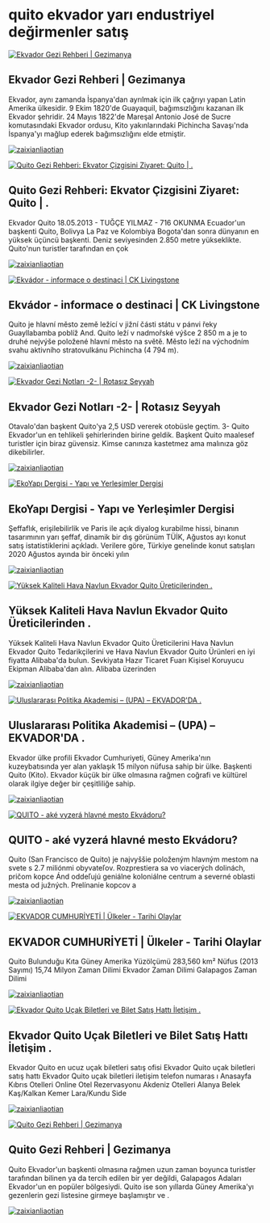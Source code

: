 # quito ekvador yarı endustriyel değirmenler satış
<a href="https://mnn.zoosnet.net/LR/Chatpre.aspx?id=MNN94995150&p=https://topgrinding.com/" target="_blank">![Ekvador Gezi Rehberi | Gezimanya](https://github.com/technlg/images/blob/main/26.jpg)</a>
## Ekvador Gezi Rehberi | Gezimanya
Ekvador, aynı zamanda İspanya'dan ayrılmak için ilk çağrıyı yapan Latin Amerika ülkesidir. 9 Ekim 1820'de Guayaquil, bağımsızlığını kazanan ilk Ekvador şehridir. 24 Mayıs 1822'de Mareşal Antonio José de Sucre komutasındaki Ekvador ordusu, Kito yakınlarındaki Pichincha Savaşı'nda İspanya'yı mağlup ederek bağımsızlığını elde etmiştir.
<a href="https://mnn.zoosnet.net/LR/Chatpre.aspx?id=MNN94995150&p=https://topgrinding.com/" target="_blank"><img src="https://github.com/technlg/images/raw/main/chat11.jpg" alt="zaixianliaotian"/></a><a href="//whatsapp.shibangsoft.com/WhatsApp.php" ><img src="https://github.com/technlg/images/raw/main/chat11.png" alt=""></a>
<a href="https://mnn.zoosnet.net/LR/Chatpre.aspx?id=MNN94995150&p=https://topgrinding.com/" target="_blank">![Quito Gezi Rehberi: Ekvator Çizgisini Ziyaret: Quito | .](https://github.com/technlg/images/blob/main/26.jpg)</a>
## Quito Gezi Rehberi: Ekvator Çizgisini Ziyaret: Quito | .
Ekvador Quito 18.05.2013 - TUĞÇE YILMAZ - 716 OKUNMA Ecuador'un başkenti Quito, Bolivya La Paz ve Kolombiya Bogota'dan sonra dünyanın en yüksek üçüncü başkenti. Deniz seviyesinden 2.850 metre yükseklikte. Quito'nun turistler tarafından en çok 
<a href="https://mnn.zoosnet.net/LR/Chatpre.aspx?id=MNN94995150&p=https://topgrinding.com/" target="_blank"><img src="https://github.com/technlg/images/raw/main/chat11.jpg" alt="zaixianliaotian"/></a><a href="//whatsapp.shibangsoft.com/WhatsApp.php" ><img src="https://github.com/technlg/images/raw/main/chat11.png" alt=""></a>
<a href="https://mnn.zoosnet.net/LR/Chatpre.aspx?id=MNN94995150&p=https://topgrinding.com/" target="_blank">![Ekvádor - informace o destinaci | CK Livingstone](https://github.com/technlg/images/blob/main/58.jpg)</a>
## Ekvádor - informace o destinaci | CK Livingstone
Quito je hlavní město země ležící v jižní části státu v pánvi řeky Guayllabamba poblíž And. Quito leží v nadmořské výšce 2 850 m a je to druhé nejvýše položené hlavní město na světě. Město leží na východním svahu aktivního stratovulkánu Pichincha (4 794 m).
<a href="https://mnn.zoosnet.net/LR/Chatpre.aspx?id=MNN94995150&p=https://topgrinding.com/" target="_blank"><img src="https://github.com/technlg/images/raw/main/chat11.jpg" alt="zaixianliaotian"/></a><a href="//whatsapp.shibangsoft.com/WhatsApp.php" ><img src="https://github.com/technlg/images/raw/main/chat11.png" alt=""></a>
<a href="https://mnn.zoosnet.net/LR/Chatpre.aspx?id=MNN94995150&p=https://topgrinding.com/" target="_blank">![Ekvador Gezi Notları -2- | Rotasız Seyyah](https://github.com/technlg/images/blob/main/15.jpg)</a>
## Ekvador Gezi Notları -2- | Rotasız Seyyah
Otavalo'dan başkent Quito'ya 2,5 USD vererek otobüsle geçtim. 3- Quito Ekvador'un en tehlikeli şehirlerinden birine geldik. Başkent Quito maalesef turistler için biraz güvensiz. Kimse canınıza kastetmez ama malınıza göz dikebilirler.
<a href="https://mnn.zoosnet.net/LR/Chatpre.aspx?id=MNN94995150&p=https://topgrinding.com/" target="_blank"><img src="https://github.com/technlg/images/raw/main/chat11.jpg" alt="zaixianliaotian"/></a><a href="//whatsapp.shibangsoft.com/WhatsApp.php" ><img src="https://github.com/technlg/images/raw/main/chat11.png" alt=""></a>
<a href="https://mnn.zoosnet.net/LR/Chatpre.aspx?id=MNN94995150&p=https://topgrinding.com/" target="_blank">![EkoYapı Dergisi - Yapı ve Yerleşimler Dergisi](https://github.com/technlg/images/blob/main/48.jpg)</a>
## EkoYapı Dergisi - Yapı ve Yerleşimler Dergisi
Şeffaflık, erişilebilirlik ve Paris ile açık diyalog kurabilme hissi, binanın tasarımının yarı şeffaf, dinamik bir dış görünüm  TÜİK, Ağustos ayı konut satış istatistiklerini açıkladı. Verilere göre, Türkiye genelinde konut satışları 2020 Ağustos ayında bir önceki yılın 
<a href="https://mnn.zoosnet.net/LR/Chatpre.aspx?id=MNN94995150&p=https://topgrinding.com/" target="_blank"><img src="https://github.com/technlg/images/raw/main/chat11.jpg" alt="zaixianliaotian"/></a><a href="//whatsapp.shibangsoft.com/WhatsApp.php" ><img src="https://github.com/technlg/images/raw/main/chat11.png" alt=""></a>
<a href="https://mnn.zoosnet.net/LR/Chatpre.aspx?id=MNN94995150&p=https://topgrinding.com/" target="_blank">![Yüksek Kaliteli Hava Navlun Ekvador Quito Üreticilerinden .](https://github.com/technlg/images/blob/main/46.jpg)</a>
## Yüksek Kaliteli Hava Navlun Ekvador Quito Üreticilerinden .
Yüksek Kaliteli Hava Navlun Ekvador Quito Üreticilerini Hava Navlun Ekvador Quito Tedarikçilerini ve Hava Navlun Ekvador Quito Ürünleri en iyi fiyatta Alibaba'da bulun. Sevkiyata Hazır Ticaret Fuarı Kişisel Koruyucu Ekipman Alibaba'dan alın. Alibaba üzerinden
<a href="https://mnn.zoosnet.net/LR/Chatpre.aspx?id=MNN94995150&p=https://topgrinding.com/" target="_blank"><img src="https://github.com/technlg/images/raw/main/chat11.jpg" alt="zaixianliaotian"/></a><a href="//whatsapp.shibangsoft.com/WhatsApp.php" ><img src="https://github.com/technlg/images/raw/main/chat11.png" alt=""></a>
<a href="https://mnn.zoosnet.net/LR/Chatpre.aspx?id=MNN94995150&p=https://topgrinding.com/" target="_blank">![Uluslararası Politika Akademisi – (UPA) – EKVADOR'DA .](https://github.com/technlg/images/blob/main/52.jpg)</a>
## Uluslararası Politika Akademisi – (UPA) – EKVADOR'DA .
Ekvador ülke profili Ekvador Cumhuriyeti, Güney Amerika'nın kuzeybatısında yer alan yaklaşık 15 milyon nüfusa sahip bir ülke. Başkenti Quito (Kito). Ekvador küçük bir ülke olmasına rağmen coğrafi ve kültürel olarak ilgiye değer bir çeşitliliğe sahip.
<a href="https://mnn.zoosnet.net/LR/Chatpre.aspx?id=MNN94995150&p=https://topgrinding.com/" target="_blank"><img src="https://github.com/technlg/images/raw/main/chat11.jpg" alt="zaixianliaotian"/></a><a href="//whatsapp.shibangsoft.com/WhatsApp.php" ><img src="https://github.com/technlg/images/raw/main/chat11.png" alt=""></a>
<a href="https://mnn.zoosnet.net/LR/Chatpre.aspx?id=MNN94995150&p=https://topgrinding.com/" target="_blank">![QUITO - aké vyzerá hlavné mesto Ekvádoru?](https://github.com/technlg/images/blob/main/60.jpg)</a>
## QUITO - aké vyzerá hlavné mesto Ekvádoru?
Quito (San Francisco de Quito) je najvyššie položeným hlavným mestom na svete s 2.7 miliónmi obyvateľov. Rozprestiera sa vo viacerých dolinách, pričom kopce Ánd oddeľujú geniálne koloniálne centrum a severné oblasti mesta od južných. Prelínanie kopcov a 
<a href="https://mnn.zoosnet.net/LR/Chatpre.aspx?id=MNN94995150&p=https://topgrinding.com/" target="_blank"><img src="https://github.com/technlg/images/raw/main/chat11.jpg" alt="zaixianliaotian"/></a><a href="//whatsapp.shibangsoft.com/WhatsApp.php" ><img src="https://github.com/technlg/images/raw/main/chat11.png" alt=""></a>
<a href="https://mnn.zoosnet.net/LR/Chatpre.aspx?id=MNN94995150&p=https://topgrinding.com/" target="_blank">![EKVADOR CUMHURİYETİ | Ülkeler - Tarihi Olaylar](https://github.com/technlg/images/blob/main/21.jpg)</a>
## EKVADOR CUMHURİYETİ | Ülkeler - Tarihi Olaylar
Quito Bulunduğu Kıta Güney Amerika Yüzölçümü 283,560 km² Nüfus (2013 Sayımı) 15,74 Milyon Zaman Dilimi Ekvador Zaman Dilimi Galapagos Zaman Dilimi 
<a href="https://mnn.zoosnet.net/LR/Chatpre.aspx?id=MNN94995150&p=https://topgrinding.com/" target="_blank"><img src="https://github.com/technlg/images/raw/main/chat11.jpg" alt="zaixianliaotian"/></a><a href="//whatsapp.shibangsoft.com/WhatsApp.php" ><img src="https://github.com/technlg/images/raw/main/chat11.png" alt=""></a>
<a href="https://mnn.zoosnet.net/LR/Chatpre.aspx?id=MNN94995150&p=https://topgrinding.com/" target="_blank">![Ekvador Quito Uçak Biletleri ve Bilet Satış Hattı İletişim .](https://github.com/technlg/images/blob/main/22.jpg)</a>
## Ekvador Quito Uçak Biletleri ve Bilet Satış Hattı İletişim .
Ekvador Quito en ucuz uçak biletleri satış ofisi Ekvador Quito uçak biletleri satış hattı Ekvador Quito uçak biletleri iletişim telefon numaras ı Anasayfa Kıbrıs Otelleri Online Otel Rezervasyonu Akdeniz Otelleri Alanya Belek Kaş/Kalkan Kemer Lara/Kundu Side 
<a href="https://mnn.zoosnet.net/LR/Chatpre.aspx?id=MNN94995150&p=https://topgrinding.com/" target="_blank"><img src="https://github.com/technlg/images/raw/main/chat11.jpg" alt="zaixianliaotian"/></a><a href="//whatsapp.shibangsoft.com/WhatsApp.php" ><img src="https://github.com/technlg/images/raw/main/chat11.png" alt=""></a>
<a href="https://mnn.zoosnet.net/LR/Chatpre.aspx?id=MNN94995150&p=https://topgrinding.com/" target="_blank">![Quito Gezi Rehberi | Gezimanya](https://github.com/technlg/images/blob/main/11.jpg)</a>
## Quito Gezi Rehberi | Gezimanya
Quito Ekvador'un başkenti olmasına rağmen uzun zaman boyunca turistler tarafından bilinen ya da tercih edilen bir yer değildi, Galapagos Adaları Ekvador'un en popüler bölgesiydi. Quito ise son yıllarda Güney Amerika'yı gezenlerin gezi listesine girmeye başlamıştır ve .
<a href="https://mnn.zoosnet.net/LR/Chatpre.aspx?id=MNN94995150&p=https://topgrinding.com/" target="_blank"><img src="https://github.com/technlg/images/raw/main/chat11.jpg" alt="zaixianliaotian"/></a><a href="//whatsapp.shibangsoft.com/WhatsApp.php" ><img src="https://github.com/technlg/images/raw/main/chat11.png" alt=""></a>
